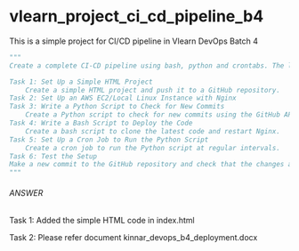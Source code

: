 # vlearn_project_ci_cd_pipeline_b4
This is a simple project for CI/CD pipeline in Vlearn DevOps Batch 4
```python
"""
Create a complete CI-CD pipeline using bash, python and crontabs. The list of tasks is specified below: 

Task 1: Set Up a Simple HTML Project 
    Create a simple HTML project and push it to a GitHub repository. 
Task 2: Set Up an AWS EC2/Local Linux Instance with Nginx
Task 3: Write a Python Script to Check for New Commits
    Create a Python script to check for new commits using the GitHub API.
Task 4: Write a Bash Script to Deploy the Code
    Create a bash script to clone the latest code and restart Nginx.
Task 5: Set Up a Cron Job to Run the Python Script
    Create a cron job to run the Python script at regular intervals.
Task 6: Test the Setup
Make a new commit to the GitHub repository and check that the changes are automatically deployed.
"""
```

###### ANSWER

Task 1:
    Added the simple HTML code in index.html

Task 2:
    Please refer document kinnar_devops_b4_deployment.docx
